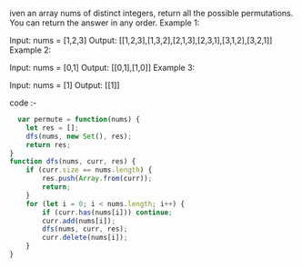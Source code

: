 iven an array nums of distinct integers, return all the possible permutations. You can return the answer in any order.
Example 1:

Input: nums = [1,2,3]
Output: [[1,2,3],[1,3,2],[2,1,3],[2,3,1],[3,1,2],[3,2,1]]
Example 2:

Input: nums = [0,1]
Output: [[0,1],[1,0]]
Example 3:

Input: nums = [1]
Output: [[1]]

code :-

```javascript
  var permute = function(nums) {
    let res = [];
    dfs(nums, new Set(), res);
    return res;
}
function dfs(nums, curr, res) {
    if (curr.size == nums.length) {
        res.push(Array.from(curr));
        return;
    }
    for (let i = 0; i < nums.length; i++) {
        if (curr.has(nums[i])) continue;
        curr.add(nums[i]);
        dfs(nums, curr, res);
        curr.delete(nums[i]);
    }
}
```
